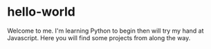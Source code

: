 # hello-world

Welcome to me.
I'm learning Python to begin then will try my hand at Javascript.
Here you will find some projects from along the way.

